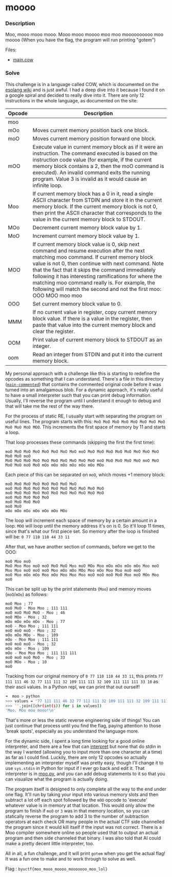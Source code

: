 # moooo

### Description

Moo, mooo mooo mooo. Mooo mooo moooo moo moo moooooooooo moo moooo
(When you have the flag, the program will run printing "gotem")

Files:
- [main.cow](./main.cow)

### Solve

This challenge is in a language called COW, which is documented on the [esolang wiki](https://esolangs.org/wiki/COW) and is just awful. I had a deep dive into it because I found it on a google spiral and decided to really dive into it. There are only 12 instructions in the whole language, as documented on the site:

| Opcode | Description |
| ------ | ----------- |
| moo | | This command is connected to the MOO command. When encountered during normal execution, it searches the program code in reverse looking for a matching MOO command and begins executing again starting from the found MOO command. When searching, it skips the instruction that is immediately before it (see MOO). |
| mOo | Moves current memory position back one block. |
| moO | Moves current memory position forward one block. |
| mOO | Execute value in current memory block as if it were an instruction. The command executed is based on the instruction code value (for example, if the current memory block contains a 2, then the moO command is executed). An invalid command exits the running program. Value 3 is invalid as it would cause an infinite loop. |
| Moo | If current memory block has a 0 in it, read a single ASCII character from STDIN and store it in the current memory block. If the current memory block is not 0, then print the ASCII character that corresponds to the value in the current memory block to STDOUT. |
| MOo | Decrement current memory block value by 1. |
| MoO | Increment current memory block value by 1. |
| MOO | If current memory block value is 0, skip next command and resume execution after the next matching moo command. If current memory block value is not 0, then continue with next command. Note that the fact that it skips the command immediately following it has interesting ramifications for where the matching moo command really is. For example, the following will match the second and not the first moo: OOO MOO moo moo |
| OOO | Set current memory block value to 0. |
| MMM | If no current value in register, copy current memory block value. If there is a value in the register, then paste that value into the current memory block and clear the register. |
| OOM | Print value of current memory block to STDOUT as an integer. |
| oom | Read an integer from STDIN and put it into the current memory block. |

My personal approach with a challenge like this is starting to redefine the opcodes as something that I can understand. There's a file in this directory ([`main-commented`](./main-commented)) that contains the commented original code before it was turned into an amalgamous blob. For a dynamic approach, it's really useful to have a small interpreter such that you can print debug information. Usually, I'll reverse the program until I understand it enough to debug and that will take me the rest of the way there.

For the process of static RE, I usually start with separating the program on useful lines. The program starts with this: `MoO MoO MoO MoO MoO MoO MoO MoO MoO MoO MoO MOO`. This increments the first space of memory by 11 and starts a loop.

That loop processes these commands (skipping the first the first time):
```
moO MoO MoO MoO MoO MoO MoO MoO moO MoO MoO MoO MoO MoO MoO MoO MoO MoO MoO moO 
MoO MoO MoO MoO MoO MoO MoO MoO MoO MoO moO MoO MoO MoO MoO moO MoO MoO MoO moO MoO mOo mOo mOo mOo mOo mOo MOo
```

Each piece of this can be separated on `moO`, which moves +1 memory block:
```
moO MoO MoO MoO MoO MoO MoO MoO
moO MoO MoO MoO MoO MoO MoO MoO MoO MoO MoO
moO MoO MoO MoO MoO MoO MoO MoO MoO MoO MoO
moO MoO MoO MoO MoO
moO MoO MoO MoO
moO MoO
mOo mOo mOo mOo mOo mOo MOo
```
The loop will increment each space of memory by a certain amount in a loop. `MOO` will loop until the memory address it's on is 0. So it'll loop 11 times, since that's what our first piece set. So memory after the loop is finished will be:
`0 77 110 110 44 33 11`

After that, we have another section of commands, before we get to the OOO: 
```
moO Moo moO 
MoO Moo Moo moO moO MoO MoO Moo moO MOo Moo mOo mOo mOo mOo Moo moO Moo Moo moO moO moO Moo mOo mOo MOo Moo mOo Moo Moo moO moO 
moO Moo mOo mOo Moo mOo Moo Moo Moo moO moO moO MoO Moo moO MOo Moo moO
```

This can be split up by the print statements (`Moo`) and memory moves (`moO`/`mOo`) as follows:
```
moO Moo ; 77
moO MoO - Moo Moo ; 111 111
moO moO MoO MoO - Moo ; 46
moO MOo - Moo ; 32
mOo mOo mOo mOo - Moo ; 77
moO - Moo Moo ; 111 111
moO moO moO - Moo ; 32
mOo mOo MOo - Moo ; 109
mOo - Moo Moo ; 111 111
moO moO moO - Moo ; 32
mOo mOo - Moo ; 109
mOo - Moo Moo Moo ; 111 111 111
moO moO moO MoO - Moo ; 33
moO MOo - Moo ; 10
moO
```

Tracking from our original memory of `0 77 110 110 44 33 11`, this prints `77 111 111 46 32 77 111 111 32 109 111 111 32 109 111 111 111 33 10` as their ascii values. In a Python repl, we can print that out ourself!

```sh
➜  moo > python 
>>> values = '77 111 111 46 32 77 111 111 32 109 111 111 32 109 111 111 111 33 10'.split()
>>> ''.join([chr(int(i)) for i in values])
'Moo. Moo moo mooo!\n'
```

That's more or less the static reverse engineering side of things! You can just continue that process until you find the flag, paying attention to those 'break spots', especially as you understand the language more.

For the dynamic side, I spent a long time looking for a good online interpreter, and there are a few that can [interpret](https://frank-buss.de/cow.html) but none that do stdin in the way I wanted (allowing you to input more than one character at a time) as far as I could find. Luckily, there are only 12 opcodes so actually implementing an interpreter myself was pretty easy, though I'll change it to use `sys.stdin` in Python for input if I ever go back and edit it. That interpreter is in [moo.py](./moo.py), and you can add debug statements to it so that you can visualize what the program is actually doing.

The program itself is designed to only complete all the way to the end under one flag. It'll run by taking your input into various memory slots and then subtract a lot off each spot followed by the `mOO` opcode to 'execute' whatever value is in memory at that location. This would only allow the program to finish if `moO` or `3` was in that memory location, so you can statically reverse the program to add 3 to the number of subtraction operators at each check OR many people in the actual CTF side channelled the program since it would kill itself if the input was not correct. There is a Moo compiler somewhere online so people used that to output an actual program and then side channeled that binary. I was also told that AI could make a pretty decent little interpreter, too.

All in all, a fun challenge, and it will print `gotem` when you get the actual flag! It was a fun one to make and to work through to solve as well.

Flag : `byuctf{moo_mooo_moooo_mooooooo_moo_lol}`
